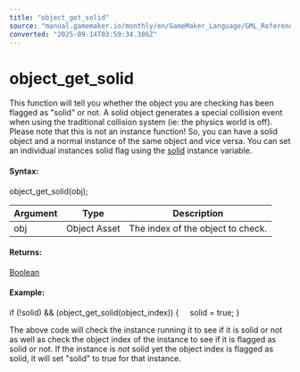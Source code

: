 ```yaml
---
title: "object_get_solid"
source: "manual.gamemaker.io/monthly/en/GameMaker_Language/GML_Reference/Asset_Management/Objects/object_get_solid.htm"
converted: "2025-09-14T03:59:34.386Z"
---
```


# object\_get\_solid

This function will tell you whether the object you are checking has been flagged as "solid" or not. A solid object generates a special collision event when using the traditional collision system (ie: the physics world is off). Please note that this is not an instance function! So, you can have a solid object and a normal instance of the same object and vice versa. You can set an individual instances solid flag using the [solid](../Instances/Instance_Variables/solid.md) instance variable.

#### Syntax:

object\_get\_solid(obj);

| Argument | Type | Description |
| --- | --- | --- |
| obj | Object Asset | The index of the object to check. |

#### Returns:

[Boolean](../../../GML_Overview/Data_Types.md)

#### Example:

if (!solid) && (object\_get\_solid(object\_index))
{
    solid = true;
}

The above code will check the instance running it to see if it is solid or not as well as check the object index of the instance to see if it is flagged as solid or not. If the instance is _not_ solid yet the object index is flagged as solid, it will set "solid" to true for that instance.